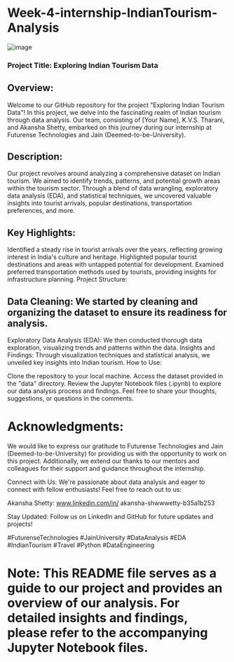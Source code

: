 # Week-4-internship-IndianTourism-Analysis
![image](https://github.com/Akansha-S1/Week-4-internship-IndianTourism-Analysis/assets/115874218/558e919a-0fad-4cf8-9f67-ad3a170cbbb8)


### Project Title: Exploring Indian Tourism Data

## Overview:
Welcome to our GitHub repository for the project "Exploring Indian Tourism Data"! In this project, we delve into the fascinating realm of Indian tourism through data analysis. Our team, consisting of [Your Name], K.V.S. Tharani, and Akansha Shetty, embarked on this journey during our internship at Futurense Technologies and Jain (Deemed-to-be-University).

## Description:
Our project revolves around analyzing a comprehensive dataset on Indian tourism. We aimed to identify trends, patterns, and potential growth areas within the tourism sector. Through a blend of data wrangling, exploratory data analysis (EDA), and statistical techniques, we uncovered valuable insights into tourist arrivals, popular destinations, transportation preferences, and more.

## Key Highlights:

Identified a steady rise in tourist arrivals over the years, reflecting growing interest in India's culture and heritage.
Highlighted popular tourist destinations and areas with untapped potential for development.
Examined preferred transportation methods used by tourists, providing insights for infrastructure planning.
Project Structure:

## Data Cleaning: We started by cleaning and organizing the dataset to ensure its readiness for analysis.
Exploratory Data Analysis (EDA): We then conducted thorough data exploration, visualizing trends and patterns within the data.
Insights and Findings: Through visualization techniques and statistical analysis, we unveiled key insights into Indian tourism.
How to Use:

Clone the repository to your local machine.
Access the dataset provided in the "data" directory.
Review the Jupyter Notebook files (.ipynb) to explore our data analysis process and findings.
Feel free to share your thoughts, suggestions, or questions in the comments.

# Acknowledgments:
We would like to express our gratitude to Futurense Technologies and Jain (Deemed-to-be-University) for providing us with the opportunity to work on this project. Additionally, we extend our thanks to our mentors and colleagues for their support and guidance throughout the internship.

Connect with Us:
We're passionate about data analysis and eager to connect with fellow enthusiasts! Feel free to reach out to us:

Akansha Shetty: www.linkedin.com/in/
akansha-shwwwetty-b35a1b253

Stay Updated:
Follow us on LinkedIn and GitHub for future updates and projects!

#FuturenseTechnologies #JainUniversity #DataAnalysis #EDA #IndianTourism #Travel #Python #DataEngineering

# Note: This README file serves as a guide to our project and provides an overview of our analysis. For detailed insights and findings, please refer to the accompanying Jupyter Notebook files.


